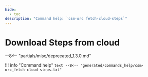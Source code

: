 ```yaml
---
hide:
  - toc
description: "Command help: `csm-orc fetch-cloud-steps`"
---
```

# Download Steps from cloud

--8<-- "partials/misc/deprecated_1.3.0.md"

!!! info "Command help"
    ```text
    --8<-- "generated/commands_help/csm-orc_fetch-cloud-steps.txt"
    ```